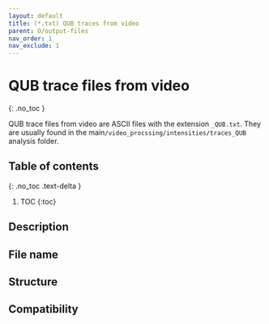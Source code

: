 ```yaml
---
layout: default
title: (*.txt) QUB traces from video
parent: O/output-files
nav_order: 1
nav_exclude: 1
---
```



# QUB trace files from video
{: .no_toc }

QUB trace files from video are ASCII files with the extension `_QUB.txt`. They are usually found in the main`/video_procssing/intensities/traces_QUB` analysis folder.

## Table of contents
{: .no_toc .text-delta }

1. TOC
{:toc}

## Description

## File name

## Structure

## Compatibility
